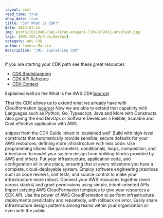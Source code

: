 ```yaml
---
layout: post
read_time: true
show_date: true
title: "So? What is CDK?"
date: 2023-03-22
img: posts/20210402/sai-kiran-anagani-Tjbk79TARiE-unsplash.jpg
tags: [AWS CDK,Python,DevOps]
category: AWS CDK
author: Joshua Martin
description: "JM1: Explaining CDK"
---
```

If you are starting your CDK path see these great resources
- [CDK Bootstrapping](https://docs.aws.amazon.com/cdk/v2/guide/bootstrapping.html)
- [CDK API Refrence](https://docs.aws.amazon.com/cdk/api/v2/python/index.html)
- [CDK Context](https://docs.aws.amazon.com/cdk/v2/guide/context.html)
  
Explained well on the What is the AWS CDK([source](https://docs.aws.amazon.com/cdk/v2/guide/home.html))

That the CDK allows us to extend what we already have with Cloudformation ([source](https://aws.amazon.com/cloudformation/))
Now we are able to extend that capablity with Languages such as Python, Go, Typescript, Java and More with Constructs.
Also giving the end DevOps or Software Developer a Relible, Scalable and Cost effective application with AWS.

snippet from the CDK Guide linked in 'explained well'
    Build with high-level constructs that automatically provide sensible, secure defaults for your AWS resources, defining more infrastructure with less code.
    Use programming idioms like parameters, conditionals, loops, composition, and inheritance to model your system design from building blocks provided by AWS and others.
    Put your infrastructure, application code, and configuration all in one place, ensuring that at every milestone you have a complete, cloud-deployable system.
    Employ software engineering practices such as code reviews, unit tests, and source control to make your infrastructure more robust.
    Connect your AWS resources together (even across stacks) and grant permissions using simple, intent-oriented APIs.
    Import existing AWS CloudFormation templates to give your resources a CDK API.
    Use the power of AWS CloudFormation to perform infrastructure deployments predictably and repeatedly, with rollback on error.
    Easily share infrastructure design patterns among teams within your organization or even with the public.


